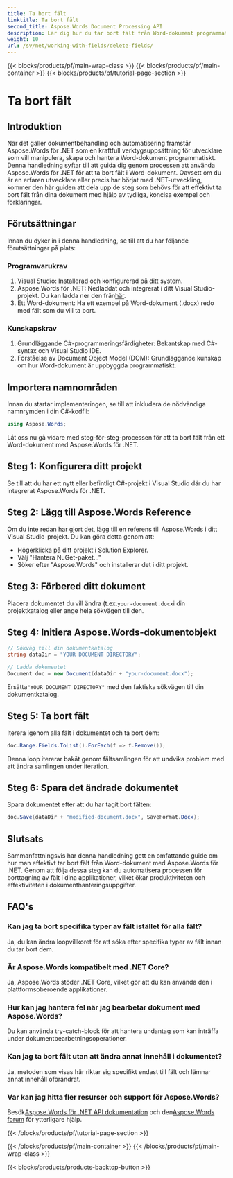 ```yaml
---
title: Ta bort fält
linktitle: Ta bort fält
second_title: Aspose.Words Document Processing API
description: Lär dig hur du tar bort fält från Word-dokument programmatiskt med Aspose.Words för .NET. Tydlig, steg-för-steg guide med kodexempel.
weight: 10
url: /sv/net/working-with-fields/delete-fields/
---
```


{{< blocks/products/pf/main-wrap-class >}}
{{< blocks/products/pf/main-container >}}
{{< blocks/products/pf/tutorial-page-section >}}

# Ta bort fält

## Introduktion

När det gäller dokumentbehandling och automatisering framstår Aspose.Words för .NET som en kraftfull verktygsuppsättning för utvecklare som vill manipulera, skapa och hantera Word-dokument programmatiskt. Denna handledning syftar till att guida dig genom processen att använda Aspose.Words för .NET för att ta bort fält i Word-dokument. Oavsett om du är en erfaren utvecklare eller precis har börjat med .NET-utveckling, kommer den här guiden att dela upp de steg som behövs för att effektivt ta bort fält från dina dokument med hjälp av tydliga, koncisa exempel och förklaringar.

## Förutsättningar

Innan du dyker in i denna handledning, se till att du har följande förutsättningar på plats:

### Programvarukrav

1. Visual Studio: Installerad och konfigurerad på ditt system.
2.  Aspose.Words för .NET: Nedladdat och integrerat i ditt Visual Studio-projekt. Du kan ladda ner den från[här](https://releases.aspose.com/words/net/).
3. Ett Word-dokument: Ha ett exempel på Word-dokument (.docx) redo med fält som du vill ta bort.

### Kunskapskrav

1. Grundläggande C#-programmeringsfärdigheter: Bekantskap med C#-syntax och Visual Studio IDE.
2. Förståelse av Document Object Model (DOM): Grundläggande kunskap om hur Word-dokument är uppbyggda programmatiskt.

## Importera namnområden

Innan du startar implementeringen, se till att inkludera de nödvändiga namnrymden i din C#-kodfil:

```csharp
using Aspose.Words;
```

Låt oss nu gå vidare med steg-för-steg-processen för att ta bort fält från ett Word-dokument med Aspose.Words för .NET.

## Steg 1: Konfigurera ditt projekt

Se till att du har ett nytt eller befintligt C#-projekt i Visual Studio där du har integrerat Aspose.Words för .NET.

## Steg 2: Lägg till Aspose.Words Reference

Om du inte redan har gjort det, lägg till en referens till Aspose.Words i ditt Visual Studio-projekt. Du kan göra detta genom att:
- Högerklicka på ditt projekt i Solution Explorer.
- Välj "Hantera NuGet-paket..."
- Söker efter "Aspose.Words" och installerar det i ditt projekt.

## Steg 3: Förbered ditt dokument

 Placera dokumentet du vill ändra (t.ex.`your-document.docx`i din projektkatalog eller ange hela sökvägen till den.

## Steg 4: Initiera Aspose.Words-dokumentobjekt

```csharp
// Sökväg till din dokumentkatalog
string dataDir = "YOUR DOCUMENT DIRECTORY";

// Ladda dokumentet
Document doc = new Document(dataDir + "your-document.docx");
```

 Ersätta`"YOUR DOCUMENT DIRECTORY"` med den faktiska sökvägen till din dokumentkatalog.

## Steg 5: Ta bort fält

Iterera igenom alla fält i dokumentet och ta bort dem:

```csharp
doc.Range.Fields.ToList().ForEach(f => f.Remove());
```

Denna loop itererar bakåt genom fältsamlingen för att undvika problem med att ändra samlingen under iteration.

## Steg 6: Spara det ändrade dokumentet

Spara dokumentet efter att du har tagit bort fälten:

```csharp
doc.Save(dataDir + "modified-document.docx", SaveFormat.Docx);
```

## Slutsats

Sammanfattningsvis har denna handledning gett en omfattande guide om hur man effektivt tar bort fält från Word-dokument med Aspose.Words för .NET. Genom att följa dessa steg kan du automatisera processen för borttagning av fält i dina applikationer, vilket ökar produktiviteten och effektiviteten i dokumenthanteringsuppgifter.

## FAQ's

### Kan jag ta bort specifika typer av fält istället för alla fält?
Ja, du kan ändra loopvillkoret för att söka efter specifika typer av fält innan du tar bort dem.

### Är Aspose.Words kompatibelt med .NET Core?
Ja, Aspose.Words stöder .NET Core, vilket gör att du kan använda den i plattformsoberoende applikationer.

### Hur kan jag hantera fel när jag bearbetar dokument med Aspose.Words?
Du kan använda try-catch-block för att hantera undantag som kan inträffa under dokumentbearbetningsoperationer.

### Kan jag ta bort fält utan att ändra annat innehåll i dokumentet?
Ja, metoden som visas här riktar sig specifikt endast till fält och lämnar annat innehåll oförändrat.

### Var kan jag hitta fler resurser och support för Aspose.Words?
 Besök[Aspose.Words för .NET API dokumentation](https://reference.aspose.com/words/net/) och den[Aspose.Words forum](https://forum.aspose.com/c/words/8) för ytterligare hjälp.

{{< /blocks/products/pf/tutorial-page-section >}}

{{< /blocks/products/pf/main-container >}}
{{< /blocks/products/pf/main-wrap-class >}}

{{< blocks/products/products-backtop-button >}}
